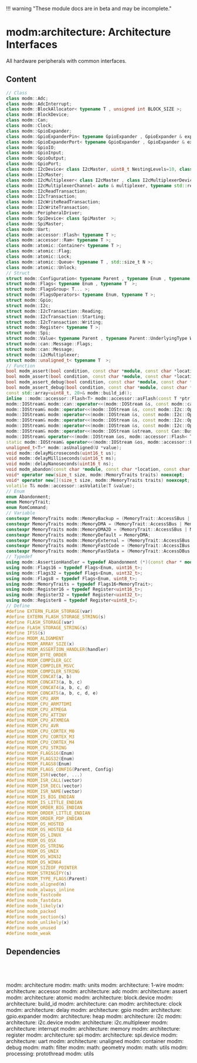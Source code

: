 !!! warning "These module docs are in beta and may be incomplete."

# modm:architecture: Architecture Interfaces

All hardware peripherals with common interfaces.

## Content

```cpp
// Class
class modm::Adc;
class modm::AdcInterrupt;
class modm::BlockAllocator< typename T , unsigned int BLOCK_SIZE >;
class modm::BlockDevice;
class modm::Can;
class modm::Clock;
class modm::GpioExpander;
class modm::GpioExpanderPin< typename GpioExpander , GpioExpander & expander, typename GpioExpander::Pin pin >;
class modm::GpioExpanderPort< typename GpioExpander , GpioExpander & expander, typename GpioExpander::Pin StartPin, uint8_t Width, GpioPort::DataOrder DataOrder=GpioPort::DataOrder::Normal >;
class modm::GpioIO;
class modm::GpioInput;
class modm::GpioOutput;
class modm::GpioPort;
class modm::I2cDevice< class I2cMaster, uint8_t NestingLevels=10, class Transaction=I2cWriteReadTransaction >;
class modm::I2cMaster;
class modm::I2cMultiplexer< class I2cMaster , class I2cMultiplexerDevice  >;
class modm::I2cMultiplexerChannel< auto & multiplexer, typename std::remove_reference_t< decltype(multiplexer)>::Channel channel >;
class modm::I2cReadTransaction;
class modm::I2cTransaction;
class modm::I2cWriteReadTransaction;
class modm::I2cWriteTransaction;
class modm::PeripheralDriver;
class modm::SpiDevice< class SpiMaster  >;
class modm::SpiMaster;
class modm::Uart;
class modm::accessor::Flash< typename T >;
class modm::accessor::Ram< typename T >;
class modm::atomic::Container< typename T >;
class modm::atomic::Flag;
class modm::atomic::Lock;
class modm::atomic::Queue< typename T , std::size_t N >;
class modm::atomic::Unlock;
// Struct
struct modm::Configuration< typename Parent , typename Enum , typename Parent::UnderlyingType Mask, typename Parent::UnderlyingType Position=0 >;
struct modm::Flags< typename Enum , typename T  >;
struct modm::FlagsGroup< T... >;
struct modm::FlagsOperators< typename Enum, typename T >;
struct modm::Gpio;
struct modm::I2c;
struct modm::I2cTransaction::Reading;
struct modm::I2cTransaction::Starting;
struct modm::I2cTransaction::Writing;
struct modm::Register< typename T >;
struct modm::Spi;
struct modm::Value< typename Parent , typename Parent::UnderlyingType Width, typename Parent::UnderlyingType Position=0 >;
struct modm::can::Message::Flags;
struct modm::can::Message;
struct modm::i2cMultiplexer;
struct modm::unaligned_t< typename T  >;
// Function
bool modm_assert(bool condition, const char *module, const char *location, const char *failure);
bool modm_assert(bool condition, const char *module, const char *location, const char *failure, uintptr_t context);
bool modm_assert_debug(bool condition, const char *module, const char *location, const char *failure);
bool modm_assert_debug(bool condition, const char *module, const char *location, const char *failure, uintptr_t context);
const std::array<uint8_t, 20>& modm::build_id();
inline ::modm::accessor::Flash<T> modm::accessor::asFlash(const T *ptr);
modm::IOStream& modm::can::operator<<(modm::IOStream &s, const modm::can::Message m);
modm::IOStream& modm::operator<<(modm::IOStream &s, const modm::I2c::Operation op);
modm::IOStream& modm::operator<<(modm::IOStream &s, const modm::I2c::OperationAfterRead op);
modm::IOStream& modm::operator<<(modm::IOStream &s, const modm::I2c::OperationAfterStart op);
modm::IOStream& modm::operator<<(modm::IOStream &s, const modm::I2c::OperationAfterWrite op);
modm::IOStream& modm::operator<<(modm::IOStream &stream, const Can::BusState state);
modm::IOStream& operator<<(modm::IOStream &os, modm::accessor::Flash< T > ptr);
static modm::IOStream& operator<<(modm::IOStream &os, modm::accessor::Flash< char > ptr);
unaligned_t<T>* modm::asUnaligned(U *value);
void modm::delayMicroseconds(uint16_t us);
void modm::delayMilliseconds(uint16_t ms);
void modm::delayNanoseconds(uint16_t ns);
void modm_abandon(const char *module, const char *location, const char *failure, uintptr_t context) modm_weak;
void* operator new(size_t size, modm::MemoryTraits traits) noexcept;
void* operator new[](size_t size, modm::MemoryTraits traits) noexcept;
volatile T& modm::accessor::asVolatile(T &value);
// Enum
enum Abandonment;
enum MemoryTrait;
enum RomCommand;
// Variable
constexpr MemoryTraits modm::MemoryBackup = (MemoryTrait::AccessSBus | MemoryTrait::TypeNonVolatile);
constexpr MemoryTraits modm::MemoryDMA = (MemoryTrait::AccessSBus | MemoryTrait::AccessDMA);
constexpr MemoryTraits modm::MemoryDMA2D = (MemoryTrait::AccessSBus | MemoryTrait::AccessDMA2D);
constexpr MemoryTraits modm::MemoryDefault = MemoryDMA;
constexpr MemoryTraits modm::MemoryExternal = (MemoryTrait::AccessSBus | MemoryTrait::TypeExternal);
constexpr MemoryTraits modm::MemoryFastCode = (MemoryTrait::AccessIBus | MemoryTrait::TypeCoreCoupled);
constexpr MemoryTraits modm::MemoryFastData = (MemoryTrait::AccessDBus | MemoryTrait::TypeCoreCoupled);
// Typedef
using modm::AssertionHandler = typedef Abandonment (*)(const char * module, const char * location, const char * failure, uintptr_t context);
using modm::Flags16 = typedef Flags<Enum, uint16_t>;
using modm::Flags32 = typedef Flags<Enum, uint32_t>;
using modm::Flags8 = typedef Flags<Enum, uint8_t>;
using modm::MemoryTraits = typedef Flags16<MemoryTrait>;
using modm::Register16 = typedef Register<uint16_t>;
using modm::Register32 = typedef Register<uint32_t>;
using modm::Register8 = typedef Register<uint8_t>;
// Define
#define EXTERN_FLASH_STORAGE(var)
#define EXTERN_FLASH_STORAGE_STRING(s)
#define FLASH_STORAGE(var)
#define FLASH_STORAGE_STRING(s)
#define IFSS(s)
#define MODM_ALIGNMENT
#define MODM_ARRAY_SIZE(x)
#define MODM_ASSERTION_HANDLER(handler)
#define MODM_BYTE_ORDER
#define MODM_COMPILER_GCC
#define MODM_COMPILER_MSVC
#define MODM_COMPILER_STRING
#define MODM_CONCAT(a, b)
#define MODM_CONCAT3(a, b, c)
#define MODM_CONCAT4(a, b, c, d)
#define MODM_CONCAT5(a, b, c, d, e)
#define MODM_CPU_ARM
#define MODM_CPU_ARM7TDMI
#define MODM_CPU_ATMEGA
#define MODM_CPU_ATTINY
#define MODM_CPU_ATXMEGA
#define MODM_CPU_AVR
#define MODM_CPU_CORTEX_M0
#define MODM_CPU_CORTEX_M3
#define MODM_CPU_CORTEX_M4
#define MODM_CPU_STRING
#define MODM_FLAGS16(Enum)
#define MODM_FLAGS32(Enum)
#define MODM_FLAGS8(Enum)
#define MODM_FLAGS_CONFIG(Parent, Config)
#define MODM_ISR(vector, ...)
#define MODM_ISR_CALL(vector)
#define MODM_ISR_DECL(vector)
#define MODM_ISR_NAME(vector)
#define MODM_IS_BIG_ENDIAN
#define MODM_IS_LITTLE_ENDIAN
#define MODM_ORDER_BIG_ENDIAN
#define MODM_ORDER_LITTLE_ENDIAN
#define MODM_ORDER_PDP_ENDIAN
#define MODM_OS_HOSTED
#define MODM_OS_HOSTED_64
#define MODM_OS_LINUX
#define MODM_OS_OSX
#define MODM_OS_STRING
#define MODM_OS_UNIX
#define MODM_OS_WIN32
#define MODM_OS_WIN64
#define MODM_SIZEOF_POINTER
#define MODM_STRINGIFY(s)
#define MODM_TYPE_FLAGS(Parent)
#define modm_aligned(n)
#define modm_always_inline
#define modm_fastcode
#define modm_fastdata
#define modm_likely(x)
#define modm_packed
#define modm_section(s)
#define modm_unlikely(x)
#define modm_unused
#define modm_weak
```
## Dependencies

<?xml version="1.0" encoding="UTF-8" standalone="no"?>
<!DOCTYPE svg PUBLIC "-//W3C//DTD SVG 1.1//EN"
 "http://www.w3.org/Graphics/SVG/1.1/DTD/svg11.dtd">
<!-- Generated by graphviz version 2.40.1 (20161225.0304)
 -->
<!-- Title: modm:architecture Pages: 1 -->
<svg width="2929pt" height="224pt"
 viewBox="0.00 0.00 2929.00 224.00" xmlns="http://www.w3.org/2000/svg" xmlns:xlink="http://www.w3.org/1999/xlink">
<g id="graph0" class="graph" transform="scale(1 1) rotate(0) translate(4 220)">
<title>modm:architecture</title>
<polygon fill="#ffffff" stroke="transparent" points="-4,4 -4,-220 2925,-220 2925,4 -4,4"/>
<!-- modm_architecture -->
<g id="node1" class="node">
<title>modm_architecture</title>
<polygon fill="#d3d3d3" stroke="#000000" stroke-width="2" points="1577,-127 1497,-127 1497,-89 1577,-89 1577,-127"/>
<text text-anchor="middle" x="1537" y="-111.8" font-family="Times,serif" font-size="14.00" fill="#000000">modm:</text>
<text text-anchor="middle" x="1537" y="-96.8" font-family="Times,serif" font-size="14.00" fill="#000000">architecture</text>
</g>
<!-- modm_math_units -->
<g id="node2" class="node">
<title>modm_math_units</title>
<g id="a_node2"><a xlink:href="../modm-math-units" xlink:title="modm:&#10;math:&#10;units">
<polygon fill="#d3d3d3" stroke="#000000" points="1565,-216 1509,-216 1509,-163 1565,-163 1565,-216"/>
<text text-anchor="middle" x="1537" y="-200.8" font-family="Times,serif" font-size="14.00" fill="#000000">modm:</text>
<text text-anchor="middle" x="1537" y="-185.8" font-family="Times,serif" font-size="14.00" fill="#000000">math:</text>
<text text-anchor="middle" x="1537" y="-170.8" font-family="Times,serif" font-size="14.00" fill="#000000">units</text>
</a>
</g>
</g>
<!-- modm_architecture&#45;&gt;modm_math_units -->
<g id="edge1" class="edge">
<title>modm_architecture&#45;&gt;modm_math_units</title>
<path fill="none" stroke="#000000" d="M1531.1601,-127.3144C1530.4434,-134.9606 1530.15,-144.0143 1530.2799,-152.8129"/>
<polygon fill="#000000" stroke="#000000" points="1526.7859,-153.0508 1530.6269,-162.9249 1533.7818,-152.8107 1526.7859,-153.0508"/>
</g>
<!-- modm_math_units&#45;&gt;modm_architecture -->
<g id="edge29" class="edge">
<title>modm_math_units&#45;&gt;modm_architecture</title>
<path fill="none" stroke="#000000" d="M1543.3731,-162.9249C1543.8243,-154.762 1543.8704,-145.7322 1543.5114,-137.3922"/>
<polygon fill="#000000" stroke="#000000" points="1546.997,-137.0595 1542.8399,-127.3144 1540.0125,-137.5249 1546.997,-137.0595"/>
</g>
<!-- modm_architecture_1_wire -->
<g id="node3" class="node">
<title>modm_architecture_1_wire</title>
<g id="a_node3"><a xlink:href="../modm-architecture-1-wire" xlink:title="modm:&#10;architecture:&#10;1&#45;wire">
<polygon fill="#d3d3d3" stroke="#000000" points="84,-53 0,-53 0,0 84,0 84,-53"/>
<text text-anchor="middle" x="42" y="-37.8" font-family="Times,serif" font-size="14.00" fill="#000000">modm:</text>
<text text-anchor="middle" x="42" y="-22.8" font-family="Times,serif" font-size="14.00" fill="#000000">architecture:</text>
<text text-anchor="middle" x="42" y="-7.8" font-family="Times,serif" font-size="14.00" fill="#000000">1&#45;wire</text>
</a>
</g>
</g>
<!-- modm_architecture_1_wire&#45;&gt;modm_architecture -->
<g id="edge2" class="edge">
<title>modm_architecture_1_wire&#45;&gt;modm_architecture</title>
<path fill="none" stroke="#000000" d="M84.0077,-50.0949C86.9957,-51.2207 90.0097,-52.2089 93,-53 229.8155,-89.1968 1247.3102,-104.3142 1486.6799,-107.3903"/>
<polygon fill="#000000" stroke="#000000" points="1486.7903,-110.8919 1496.8341,-107.5195 1486.8794,-103.8924 1486.7903,-110.8919"/>
</g>
<!-- modm_architecture_accessor -->
<g id="node4" class="node">
<title>modm_architecture_accessor</title>
<g id="a_node4"><a xlink:href="../modm-architecture-accessor" xlink:title="modm:&#10;architecture:&#10;accessor">
<polygon fill="#d3d3d3" stroke="#000000" points="186,-53 102,-53 102,0 186,0 186,-53"/>
<text text-anchor="middle" x="144" y="-37.8" font-family="Times,serif" font-size="14.00" fill="#000000">modm:</text>
<text text-anchor="middle" x="144" y="-22.8" font-family="Times,serif" font-size="14.00" fill="#000000">architecture:</text>
<text text-anchor="middle" x="144" y="-7.8" font-family="Times,serif" font-size="14.00" fill="#000000">accessor</text>
</a>
</g>
</g>
<!-- modm_architecture_accessor&#45;&gt;modm_architecture -->
<g id="edge3" class="edge">
<title>modm_architecture_accessor&#45;&gt;modm_architecture</title>
<path fill="none" stroke="#000000" d="M186.0104,-50.0849C188.9977,-51.2131 192.0108,-52.2045 195,-53 321.4992,-86.6631 1258.5922,-103.5874 1486.9381,-107.2378"/>
<polygon fill="#000000" stroke="#000000" points="1486.9046,-110.7376 1496.9589,-107.3967 1487.0157,-103.7385 1486.9046,-110.7376"/>
</g>
<!-- modm_architecture_adc -->
<g id="node5" class="node">
<title>modm_architecture_adc</title>
<g id="a_node5"><a xlink:href="../modm-architecture-adc" xlink:title="modm:&#10;architecture:&#10;adc">
<polygon fill="#d3d3d3" stroke="#000000" points="288,-53 204,-53 204,0 288,0 288,-53"/>
<text text-anchor="middle" x="246" y="-37.8" font-family="Times,serif" font-size="14.00" fill="#000000">modm:</text>
<text text-anchor="middle" x="246" y="-22.8" font-family="Times,serif" font-size="14.00" fill="#000000">architecture:</text>
<text text-anchor="middle" x="246" y="-7.8" font-family="Times,serif" font-size="14.00" fill="#000000">adc</text>
</a>
</g>
</g>
<!-- modm_architecture_adc&#45;&gt;modm_architecture -->
<g id="edge4" class="edge">
<title>modm_architecture_adc&#45;&gt;modm_architecture</title>
<path fill="none" stroke="#000000" d="M288.0135,-50.0733C291.0001,-51.2043 294.0122,-52.1995 297,-53 413.0929,-84.1031 1268.5732,-102.7657 1486.5651,-107.0492"/>
<polygon fill="#000000" stroke="#000000" points="1486.69,-110.5522 1496.7564,-107.2481 1486.8266,-103.5536 1486.69,-110.5522"/>
</g>
<!-- modm_architecture_assert -->
<g id="node6" class="node">
<title>modm_architecture_assert</title>
<g id="a_node6"><a xlink:href="../modm-architecture-assert" xlink:title="modm:&#10;architecture:&#10;assert">
<polygon fill="#d3d3d3" stroke="#000000" points="390,-53 306,-53 306,0 390,0 390,-53"/>
<text text-anchor="middle" x="348" y="-37.8" font-family="Times,serif" font-size="14.00" fill="#000000">modm:</text>
<text text-anchor="middle" x="348" y="-22.8" font-family="Times,serif" font-size="14.00" fill="#000000">architecture:</text>
<text text-anchor="middle" x="348" y="-7.8" font-family="Times,serif" font-size="14.00" fill="#000000">assert</text>
</a>
</g>
</g>
<!-- modm_architecture_assert&#45;&gt;modm_architecture -->
<g id="edge5" class="edge">
<title>modm_architecture_assert&#45;&gt;modm_architecture</title>
<path fill="none" stroke="#000000" d="M390.0172,-50.0595C393.0029,-51.1939 396.0138,-52.1936 399,-53 504.8138,-81.5743 1280.4661,-101.8981 1486.7369,-106.8382"/>
<polygon fill="#000000" stroke="#000000" points="1486.8928,-110.3428 1496.9733,-107.0819 1487.0595,-103.3448 1486.8928,-110.3428"/>
</g>
<!-- modm_architecture_atomic -->
<g id="node7" class="node">
<title>modm_architecture_atomic</title>
<g id="a_node7"><a xlink:href="../modm-architecture-atomic" xlink:title="modm:&#10;architecture:&#10;atomic">
<polygon fill="#d3d3d3" stroke="#000000" points="492,-53 408,-53 408,0 492,0 492,-53"/>
<text text-anchor="middle" x="450" y="-37.8" font-family="Times,serif" font-size="14.00" fill="#000000">modm:</text>
<text text-anchor="middle" x="450" y="-22.8" font-family="Times,serif" font-size="14.00" fill="#000000">architecture:</text>
<text text-anchor="middle" x="450" y="-7.8" font-family="Times,serif" font-size="14.00" fill="#000000">atomic</text>
</a>
</g>
</g>
<!-- modm_architecture_atomic&#45;&gt;modm_architecture -->
<g id="edge6" class="edge">
<title>modm_architecture_atomic&#45;&gt;modm_architecture</title>
<path fill="none" stroke="#000000" d="M492.0216,-50.0431C495.0063,-51.1814 498.0157,-52.1865 501,-53 596.5019,-79.0329 1291.9195,-100.9125 1486.5207,-106.5755"/>
<polygon fill="#000000" stroke="#000000" points="1486.6494,-110.0806 1496.7466,-106.8715 1486.8521,-103.0835 1486.6494,-110.0806"/>
</g>
<!-- modm_architecture_block_device -->
<g id="node8" class="node">
<title>modm_architecture_block_device</title>
<g id="a_node8"><a xlink:href="../modm-architecture-block-device" xlink:title="modm:&#10;architecture:&#10;block.device">
<polygon fill="#d3d3d3" stroke="#000000" points="596,-53 510,-53 510,0 596,0 596,-53"/>
<text text-anchor="middle" x="553" y="-37.8" font-family="Times,serif" font-size="14.00" fill="#000000">modm:</text>
<text text-anchor="middle" x="553" y="-22.8" font-family="Times,serif" font-size="14.00" fill="#000000">architecture:</text>
<text text-anchor="middle" x="553" y="-7.8" font-family="Times,serif" font-size="14.00" fill="#000000">block.device</text>
</a>
</g>
</g>
<!-- modm_architecture_block_device&#45;&gt;modm_architecture -->
<g id="edge7" class="edge">
<title>modm_architecture_block_device&#45;&gt;modm_architecture</title>
<path fill="none" stroke="#000000" d="M596.1662,-50.1312C599.1064,-51.2297 602.0665,-52.2035 605,-53 773.4415,-98.7351 1318.0861,-106.4445 1486.7422,-107.7396"/>
<polygon fill="#000000" stroke="#000000" points="1486.8092,-111.2401 1496.8344,-107.8128 1486.86,-104.2403 1486.8092,-111.2401"/>
</g>
<!-- modm_architecture_build_id -->
<g id="node9" class="node">
<title>modm_architecture_build_id</title>
<g id="a_node9"><a xlink:href="../modm-architecture-build-id" xlink:title="modm:&#10;architecture:&#10;build_id">
<polygon fill="#d3d3d3" stroke="#000000" points="698,-53 614,-53 614,0 698,0 698,-53"/>
<text text-anchor="middle" x="656" y="-37.8" font-family="Times,serif" font-size="14.00" fill="#000000">modm:</text>
<text text-anchor="middle" x="656" y="-22.8" font-family="Times,serif" font-size="14.00" fill="#000000">architecture:</text>
<text text-anchor="middle" x="656" y="-7.8" font-family="Times,serif" font-size="14.00" fill="#000000">build_id</text>
</a>
</g>
</g>
<!-- modm_architecture_build_id&#45;&gt;modm_architecture -->
<g id="edge8" class="edge">
<title>modm_architecture_build_id&#45;&gt;modm_architecture</title>
<path fill="none" stroke="#000000" d="M698.0341,-49.9978C701.0158,-51.147 704.0211,-52.1669 707,-53 854.8493,-94.3469 1329.6256,-104.952 1486.3033,-107.359"/>
<polygon fill="#000000" stroke="#000000" points="1486.5405,-110.8628 1496.5916,-107.5122 1486.6448,-103.8636 1486.5405,-110.8628"/>
</g>
<!-- modm_architecture_can -->
<g id="node10" class="node">
<title>modm_architecture_can</title>
<g id="a_node10"><a xlink:href="../modm-architecture-can" xlink:title="modm:&#10;architecture:&#10;can">
<polygon fill="#d3d3d3" stroke="#000000" points="800,-53 716,-53 716,0 800,0 800,-53"/>
<text text-anchor="middle" x="758" y="-37.8" font-family="Times,serif" font-size="14.00" fill="#000000">modm:</text>
<text text-anchor="middle" x="758" y="-22.8" font-family="Times,serif" font-size="14.00" fill="#000000">architecture:</text>
<text text-anchor="middle" x="758" y="-7.8" font-family="Times,serif" font-size="14.00" fill="#000000">can</text>
</a>
</g>
</g>
<!-- modm_architecture_can&#45;&gt;modm_architecture -->
<g id="edge9" class="edge">
<title>modm_architecture_can&#45;&gt;modm_architecture</title>
<path fill="none" stroke="#000000" d="M800.0431,-49.9659C803.0226,-51.1229 806.025,-52.1532 809,-53 936.7016,-89.3493 1342.9679,-103.0397 1486.3223,-106.8134"/>
<polygon fill="#000000" stroke="#000000" points="1486.4952,-110.319 1496.5822,-107.0783 1486.6759,-103.3213 1486.4952,-110.319"/>
</g>
<!-- modm_architecture_clock -->
<g id="node11" class="node">
<title>modm_architecture_clock</title>
<g id="a_node11"><a xlink:href="../modm-architecture-clock" xlink:title="modm:&#10;architecture:&#10;clock">
<polygon fill="#d3d3d3" stroke="#000000" points="902,-53 818,-53 818,0 902,0 902,-53"/>
<text text-anchor="middle" x="860" y="-37.8" font-family="Times,serif" font-size="14.00" fill="#000000">modm:</text>
<text text-anchor="middle" x="860" y="-22.8" font-family="Times,serif" font-size="14.00" fill="#000000">architecture:</text>
<text text-anchor="middle" x="860" y="-7.8" font-family="Times,serif" font-size="14.00" fill="#000000">clock</text>
</a>
</g>
</g>
<!-- modm_architecture_clock&#45;&gt;modm_architecture -->
<g id="edge10" class="edge">
<title>modm_architecture_clock&#45;&gt;modm_architecture</title>
<path fill="none" stroke="#000000" d="M902.0553,-49.9238C905.0318,-51.0909 908.0302,-52.135 911,-53 1018.7407,-84.3809 1357.5596,-100.8435 1486.5037,-106.0999"/>
<polygon fill="#000000" stroke="#000000" points="1486.7385,-109.6121 1496.8711,-106.5167 1487.0198,-102.6177 1486.7385,-109.6121"/>
</g>
<!-- modm_architecture_delay -->
<g id="node12" class="node">
<title>modm_architecture_delay</title>
<g id="a_node12"><a xlink:href="../modm-architecture-delay" xlink:title="modm:&#10;architecture:&#10;delay">
<polygon fill="#d3d3d3" stroke="#000000" points="1004,-53 920,-53 920,0 1004,0 1004,-53"/>
<text text-anchor="middle" x="962" y="-37.8" font-family="Times,serif" font-size="14.00" fill="#000000">modm:</text>
<text text-anchor="middle" x="962" y="-22.8" font-family="Times,serif" font-size="14.00" fill="#000000">architecture:</text>
<text text-anchor="middle" x="962" y="-7.8" font-family="Times,serif" font-size="14.00" fill="#000000">delay</text>
</a>
</g>
</g>
<!-- modm_architecture_delay&#45;&gt;modm_architecture -->
<g id="edge11" class="edge">
<title>modm_architecture_delay&#45;&gt;modm_architecture</title>
<path fill="none" stroke="#000000" d="M1004.0725,-49.8655C1007.0449,-51.0467 1010.0376,-52.1099 1013,-53 1100.924,-79.4192 1373.1371,-98.223 1486.5728,-105.1106"/>
<polygon fill="#000000" stroke="#000000" points="1486.53,-108.6143 1496.722,-105.7207 1486.9501,-101.6269 1486.53,-108.6143"/>
</g>
<!-- modm_architecture_gpio -->
<g id="node13" class="node">
<title>modm_architecture_gpio</title>
<g id="a_node13"><a xlink:href="../modm-architecture-gpio" xlink:title="modm:&#10;architecture:&#10;gpio">
<polygon fill="#d3d3d3" stroke="#000000" points="1106,-53 1022,-53 1022,0 1106,0 1106,-53"/>
<text text-anchor="middle" x="1064" y="-37.8" font-family="Times,serif" font-size="14.00" fill="#000000">modm:</text>
<text text-anchor="middle" x="1064" y="-22.8" font-family="Times,serif" font-size="14.00" fill="#000000">architecture:</text>
<text text-anchor="middle" x="1064" y="-7.8" font-family="Times,serif" font-size="14.00" fill="#000000">gpio</text>
</a>
</g>
</g>
<!-- modm_architecture_gpio&#45;&gt;modm_architecture -->
<g id="edge12" class="edge">
<title>modm_architecture_gpio&#45;&gt;modm_architecture</title>
<path fill="none" stroke="#000000" d="M1106.0988,-49.7798C1109.0648,-50.9817 1112.049,-52.0729 1115,-53 1183.3487,-74.4731 1390.3221,-94.976 1486.6646,-103.6555"/>
<polygon fill="#000000" stroke="#000000" points="1486.4712,-107.152 1496.7432,-104.5566 1487.0947,-100.1799 1486.4712,-107.152"/>
</g>
<!-- modm_architecture_gpio_expander -->
<g id="node14" class="node">
<title>modm_architecture_gpio_expander</title>
<g id="a_node14"><a xlink:href="../modm-architecture-gpio-expander" xlink:title="modm:&#10;architecture:&#10;gpio.expander">
<polygon fill="#d3d3d3" stroke="#000000" points="1218,-53 1124,-53 1124,0 1218,0 1218,-53"/>
<text text-anchor="middle" x="1171" y="-37.8" font-family="Times,serif" font-size="14.00" fill="#000000">modm:</text>
<text text-anchor="middle" x="1171" y="-22.8" font-family="Times,serif" font-size="14.00" fill="#000000">architecture:</text>
<text text-anchor="middle" x="1171" y="-7.8" font-family="Times,serif" font-size="14.00" fill="#000000">gpio.expander</text>
</a>
</g>
</g>
<!-- modm_architecture_gpio_expander&#45;&gt;modm_architecture -->
<g id="edge13" class="edge">
<title>modm_architecture_gpio_expander&#45;&gt;modm_architecture</title>
<path fill="none" stroke="#000000" d="M1218.3091,-49.9403C1221.2193,-51.0527 1224.1308,-52.0847 1227,-53 1315.8543,-81.3441 1423.9793,-96.3381 1486.213,-103.1863"/>
<polygon fill="#000000" stroke="#000000" points="1486.2242,-106.7075 1496.5405,-104.2941 1486.9708,-99.7474 1486.2242,-106.7075"/>
</g>
<!-- modm_architecture_heap -->
<g id="node15" class="node">
<title>modm_architecture_heap</title>
<g id="a_node15"><a xlink:href="../modm-architecture-heap" xlink:title="modm:&#10;architecture:&#10;heap">
<polygon fill="#d3d3d3" stroke="#000000" points="1320,-53 1236,-53 1236,0 1320,0 1320,-53"/>
<text text-anchor="middle" x="1278" y="-37.8" font-family="Times,serif" font-size="14.00" fill="#000000">modm:</text>
<text text-anchor="middle" x="1278" y="-22.8" font-family="Times,serif" font-size="14.00" fill="#000000">architecture:</text>
<text text-anchor="middle" x="1278" y="-7.8" font-family="Times,serif" font-size="14.00" fill="#000000">heap</text>
</a>
</g>
</g>
<!-- modm_architecture_heap&#45;&gt;modm_architecture -->
<g id="edge14" class="edge">
<title>modm_architecture_heap&#45;&gt;modm_architecture</title>
<path fill="none" stroke="#000000" d="M1320.2514,-49.3438C1323.1806,-50.651 1326.1148,-51.8847 1329,-53 1381.4129,-73.2603 1444.0547,-88.702 1486.8031,-97.9919"/>
<polygon fill="#000000" stroke="#000000" points="1486.1742,-101.4365 1496.6853,-100.1069 1487.6392,-94.5915 1486.1742,-101.4365"/>
</g>
<!-- modm_architecture_i2c -->
<g id="node16" class="node">
<title>modm_architecture_i2c</title>
<g id="a_node16"><a xlink:href="../modm-architecture-i2c" xlink:title="modm:&#10;architecture:&#10;i2c">
<polygon fill="#d3d3d3" stroke="#000000" points="1422,-53 1338,-53 1338,0 1422,0 1422,-53"/>
<text text-anchor="middle" x="1380" y="-37.8" font-family="Times,serif" font-size="14.00" fill="#000000">modm:</text>
<text text-anchor="middle" x="1380" y="-22.8" font-family="Times,serif" font-size="14.00" fill="#000000">architecture:</text>
<text text-anchor="middle" x="1380" y="-7.8" font-family="Times,serif" font-size="14.00" fill="#000000">i2c</text>
</a>
</g>
</g>
<!-- modm_architecture_i2c&#45;&gt;modm_architecture -->
<g id="edge15" class="edge">
<title>modm_architecture_i2c&#45;&gt;modm_architecture</title>
<path fill="none" stroke="#000000" d="M1422.0237,-48.3383C1425.0613,-49.9161 1428.0777,-51.4826 1431,-53 1450.7656,-63.2631 1472.6076,-74.5973 1491.303,-84.2967"/>
<polygon fill="#000000" stroke="#000000" points="1489.7168,-87.4167 1500.2051,-88.915 1492.9403,-81.2031 1489.7168,-87.4167"/>
</g>
<!-- modm_architecture_i2c_device -->
<g id="node17" class="node">
<title>modm_architecture_i2c_device</title>
<g id="a_node17"><a xlink:href="../modm-architecture-i2c-device" xlink:title="modm:&#10;architecture:&#10;i2c.device">
<polygon fill="#d3d3d3" stroke="#000000" points="1524,-53 1440,-53 1440,0 1524,0 1524,-53"/>
<text text-anchor="middle" x="1482" y="-37.8" font-family="Times,serif" font-size="14.00" fill="#000000">modm:</text>
<text text-anchor="middle" x="1482" y="-22.8" font-family="Times,serif" font-size="14.00" fill="#000000">architecture:</text>
<text text-anchor="middle" x="1482" y="-7.8" font-family="Times,serif" font-size="14.00" fill="#000000">i2c.device</text>
</a>
</g>
</g>
<!-- modm_architecture_i2c_device&#45;&gt;modm_architecture -->
<g id="edge16" class="edge">
<title>modm_architecture_i2c_device&#45;&gt;modm_architecture</title>
<path fill="none" stroke="#000000" d="M1500.0091,-53.1861C1505.8832,-61.8906 1512.4159,-71.5708 1518.3369,-80.3447"/>
<polygon fill="#000000" stroke="#000000" points="1515.5121,-82.4157 1524.0071,-88.7469 1521.3144,-78.5 1515.5121,-82.4157"/>
</g>
<!-- modm_architecture_i2c_multiplexer -->
<g id="node18" class="node">
<title>modm_architecture_i2c_multiplexer</title>
<g id="a_node18"><a xlink:href="../modm-architecture-i2c-multiplexer" xlink:title="modm:&#10;architecture:&#10;i2c.multiplexer">
<polygon fill="#d3d3d3" stroke="#000000" points="1642,-53 1542,-53 1542,0 1642,0 1642,-53"/>
<text text-anchor="middle" x="1592" y="-37.8" font-family="Times,serif" font-size="14.00" fill="#000000">modm:</text>
<text text-anchor="middle" x="1592" y="-22.8" font-family="Times,serif" font-size="14.00" fill="#000000">architecture:</text>
<text text-anchor="middle" x="1592" y="-7.8" font-family="Times,serif" font-size="14.00" fill="#000000">i2c.multiplexer</text>
</a>
</g>
</g>
<!-- modm_architecture_i2c_multiplexer&#45;&gt;modm_architecture -->
<g id="edge17" class="edge">
<title>modm_architecture_i2c_multiplexer&#45;&gt;modm_architecture</title>
<path fill="none" stroke="#000000" d="M1573.9909,-53.1861C1568.1168,-61.8906 1561.5841,-71.5708 1555.6631,-80.3447"/>
<polygon fill="#000000" stroke="#000000" points="1552.6856,-78.5 1549.9929,-88.7469 1558.4879,-82.4157 1552.6856,-78.5"/>
</g>
<!-- modm_architecture_interrupt -->
<g id="node19" class="node">
<title>modm_architecture_interrupt</title>
<g id="a_node19"><a xlink:href="../modm-architecture-interrupt" xlink:title="modm:&#10;architecture:&#10;interrupt">
<polygon fill="#d3d3d3" stroke="#000000" points="1744,-53 1660,-53 1660,0 1744,0 1744,-53"/>
<text text-anchor="middle" x="1702" y="-37.8" font-family="Times,serif" font-size="14.00" fill="#000000">modm:</text>
<text text-anchor="middle" x="1702" y="-22.8" font-family="Times,serif" font-size="14.00" fill="#000000">architecture:</text>
<text text-anchor="middle" x="1702" y="-7.8" font-family="Times,serif" font-size="14.00" fill="#000000">interrupt</text>
</a>
</g>
</g>
<!-- modm_architecture_interrupt&#45;&gt;modm_architecture -->
<g id="edge18" class="edge">
<title>modm_architecture_interrupt&#45;&gt;modm_architecture</title>
<path fill="none" stroke="#000000" d="M1659.7487,-48.5768C1656.7929,-50.0835 1653.8549,-51.57 1651,-53 1629.9677,-63.5349 1606.5918,-74.8763 1586.5098,-84.5076"/>
<polygon fill="#000000" stroke="#000000" points="1584.7478,-81.4706 1577.2388,-88.9448 1587.7699,-87.7846 1584.7478,-81.4706"/>
</g>
<!-- modm_architecture_memory -->
<g id="node20" class="node">
<title>modm_architecture_memory</title>
<g id="a_node20"><a xlink:href="../modm-architecture-memory" xlink:title="modm:&#10;architecture:&#10;memory">
<polygon fill="#d3d3d3" stroke="#000000" points="1846,-53 1762,-53 1762,0 1846,0 1846,-53"/>
<text text-anchor="middle" x="1804" y="-37.8" font-family="Times,serif" font-size="14.00" fill="#000000">modm:</text>
<text text-anchor="middle" x="1804" y="-22.8" font-family="Times,serif" font-size="14.00" fill="#000000">architecture:</text>
<text text-anchor="middle" x="1804" y="-7.8" font-family="Times,serif" font-size="14.00" fill="#000000">memory</text>
</a>
</g>
</g>
<!-- modm_architecture_memory&#45;&gt;modm_architecture -->
<g id="edge19" class="edge">
<title>modm_architecture_memory&#45;&gt;modm_architecture</title>
<path fill="none" stroke="#000000" d="M1761.7604,-49.3745C1758.8284,-50.6743 1755.8902,-51.898 1753,-53 1697.8193,-74.0397 1631.6664,-89.5403 1587.2338,-98.6288"/>
<polygon fill="#000000" stroke="#000000" points="1586.3744,-95.2314 1577.2614,-100.6355 1587.7554,-102.0939 1586.3744,-95.2314"/>
</g>
<!-- modm_architecture_register -->
<g id="node21" class="node">
<title>modm_architecture_register</title>
<g id="a_node21"><a xlink:href="../modm-architecture-register" xlink:title="modm:&#10;architecture:&#10;register">
<polygon fill="#d3d3d3" stroke="#000000" points="1948,-53 1864,-53 1864,0 1948,0 1948,-53"/>
<text text-anchor="middle" x="1906" y="-37.8" font-family="Times,serif" font-size="14.00" fill="#000000">modm:</text>
<text text-anchor="middle" x="1906" y="-22.8" font-family="Times,serif" font-size="14.00" fill="#000000">architecture:</text>
<text text-anchor="middle" x="1906" y="-7.8" font-family="Times,serif" font-size="14.00" fill="#000000">register</text>
</a>
</g>
</g>
<!-- modm_architecture_register&#45;&gt;modm_architecture -->
<g id="edge20" class="edge">
<title>modm_architecture_register&#45;&gt;modm_architecture</title>
<path fill="none" stroke="#000000" d="M1863.8549,-49.6378C1860.9001,-50.874 1857.9311,-52.0116 1855,-53 1763.4703,-83.8648 1650.9987,-98.1022 1587.3032,-104.1094"/>
<polygon fill="#000000" stroke="#000000" points="1586.7714,-100.6433 1577.1309,-105.0376 1587.4076,-107.6143 1586.7714,-100.6433"/>
</g>
<!-- modm_architecture_spi -->
<g id="node22" class="node">
<title>modm_architecture_spi</title>
<g id="a_node22"><a xlink:href="../modm-architecture-spi" xlink:title="modm:&#10;architecture:&#10;spi">
<polygon fill="#d3d3d3" stroke="#000000" points="2050,-53 1966,-53 1966,0 2050,0 2050,-53"/>
<text text-anchor="middle" x="2008" y="-37.8" font-family="Times,serif" font-size="14.00" fill="#000000">modm:</text>
<text text-anchor="middle" x="2008" y="-22.8" font-family="Times,serif" font-size="14.00" fill="#000000">architecture:</text>
<text text-anchor="middle" x="2008" y="-7.8" font-family="Times,serif" font-size="14.00" fill="#000000">spi</text>
</a>
</g>
</g>
<!-- modm_architecture_spi&#45;&gt;modm_architecture -->
<g id="edge21" class="edge">
<title>modm_architecture_spi&#45;&gt;modm_architecture</title>
<path fill="none" stroke="#000000" d="M1965.9005,-49.7777C1962.9347,-50.9801 1959.9507,-52.072 1957,-53 1888.9763,-74.3938 1682.9833,-94.9375 1587.0971,-103.6415"/>
<polygon fill="#000000" stroke="#000000" points="1586.7117,-100.1619 1577.0661,-104.5452 1587.3399,-107.1337 1586.7117,-100.1619"/>
</g>
<!-- modm_architecture_spi_device -->
<g id="node23" class="node">
<title>modm_architecture_spi_device</title>
<g id="a_node23"><a xlink:href="../modm-architecture-spi-device" xlink:title="modm:&#10;architecture:&#10;spi.device">
<polygon fill="#d3d3d3" stroke="#000000" points="2152,-53 2068,-53 2068,0 2152,0 2152,-53"/>
<text text-anchor="middle" x="2110" y="-37.8" font-family="Times,serif" font-size="14.00" fill="#000000">modm:</text>
<text text-anchor="middle" x="2110" y="-22.8" font-family="Times,serif" font-size="14.00" fill="#000000">architecture:</text>
<text text-anchor="middle" x="2110" y="-7.8" font-family="Times,serif" font-size="14.00" fill="#000000">spi.device</text>
</a>
</g>
</g>
<!-- modm_architecture_spi_device&#45;&gt;modm_architecture -->
<g id="edge22" class="edge">
<title>modm_architecture_spi_device&#45;&gt;modm_architecture</title>
<path fill="none" stroke="#000000" d="M2067.9271,-49.8642C2064.9548,-51.0457 2061.9622,-52.1093 2059,-53 1971.4132,-79.3369 1700.2382,-98.1875 1587.235,-105.0991"/>
<polygon fill="#000000" stroke="#000000" points="1586.8946,-101.6132 1577.1244,-105.7114 1587.3178,-108.6004 1586.8946,-101.6132"/>
</g>
<!-- modm_architecture_uart -->
<g id="node24" class="node">
<title>modm_architecture_uart</title>
<g id="a_node24"><a xlink:href="../modm-architecture-uart" xlink:title="modm:&#10;architecture:&#10;uart">
<polygon fill="#d3d3d3" stroke="#000000" points="2254,-53 2170,-53 2170,0 2254,0 2254,-53"/>
<text text-anchor="middle" x="2212" y="-37.8" font-family="Times,serif" font-size="14.00" fill="#000000">modm:</text>
<text text-anchor="middle" x="2212" y="-22.8" font-family="Times,serif" font-size="14.00" fill="#000000">architecture:</text>
<text text-anchor="middle" x="2212" y="-7.8" font-family="Times,serif" font-size="14.00" fill="#000000">uart</text>
</a>
</g>
</g>
<!-- modm_architecture_uart&#45;&gt;modm_architecture -->
<g id="edge23" class="edge">
<title>modm_architecture_uart&#45;&gt;modm_architecture</title>
<path fill="none" stroke="#000000" d="M2169.9445,-49.9228C2166.968,-51.0902 2163.9697,-52.1346 2161,-53 2053.6053,-84.2964 1715.8678,-100.8103 1587.3352,-106.0901"/>
<polygon fill="#000000" stroke="#000000" points="1586.8509,-102.6068 1577.0009,-106.5088 1587.1344,-109.601 1586.8509,-102.6068"/>
</g>
<!-- modm_architecture_unaligned -->
<g id="node25" class="node">
<title>modm_architecture_unaligned</title>
<g id="a_node25"><a xlink:href="../modm-architecture-unaligned" xlink:title="modm:&#10;architecture:&#10;unaligned">
<polygon fill="#d3d3d3" stroke="#000000" points="2356,-53 2272,-53 2272,0 2356,0 2356,-53"/>
<text text-anchor="middle" x="2314" y="-37.8" font-family="Times,serif" font-size="14.00" fill="#000000">modm:</text>
<text text-anchor="middle" x="2314" y="-22.8" font-family="Times,serif" font-size="14.00" fill="#000000">architecture:</text>
<text text-anchor="middle" x="2314" y="-7.8" font-family="Times,serif" font-size="14.00" fill="#000000">unaligned</text>
</a>
</g>
</g>
<!-- modm_architecture_unaligned&#45;&gt;modm_architecture -->
<g id="edge24" class="edge">
<title>modm_architecture_unaligned&#45;&gt;modm_architecture</title>
<path fill="none" stroke="#000000" d="M2271.9567,-49.9652C2268.9773,-51.1223 2265.975,-52.1529 2263,-53 2135.651,-89.2632 1730.4997,-103.0084 1587.5386,-106.8049"/>
<polygon fill="#000000" stroke="#000000" points="1587.2123,-103.3121 1577.3069,-107.0714 1587.3947,-110.3098 1587.2123,-103.3121"/>
</g>
<!-- modm_container -->
<g id="node26" class="node">
<title>modm_container</title>
<g id="a_node26"><a xlink:href="../modm-container" xlink:title="modm:&#10;container">
<polygon fill="#d3d3d3" stroke="#000000" points="2441.5,-45.5 2374.5,-45.5 2374.5,-7.5 2441.5,-7.5 2441.5,-45.5"/>
<text text-anchor="middle" x="2408" y="-30.3" font-family="Times,serif" font-size="14.00" fill="#000000">modm:</text>
<text text-anchor="middle" x="2408" y="-15.3" font-family="Times,serif" font-size="14.00" fill="#000000">container</text>
</a>
</g>
</g>
<!-- modm_container&#45;&gt;modm_architecture -->
<g id="edge25" class="edge">
<title>modm_container&#45;&gt;modm_architecture</title>
<path fill="none" stroke="#000000" d="M2381.2108,-45.7127C2376.0413,-48.6235 2370.5129,-51.2382 2365,-53 2291.0715,-76.6255 1754.9266,-99.4474 1587.0893,-106.0788"/>
<polygon fill="#000000" stroke="#000000" points="1586.8939,-102.5837 1577.0392,-106.4739 1587.169,-109.5783 1586.8939,-102.5837"/>
</g>
<!-- modm_debug -->
<g id="node27" class="node">
<title>modm_debug</title>
<g id="a_node27"><a xlink:href="../modm-debug" xlink:title="modm:&#10;debug">
<polygon fill="#d3d3d3" stroke="#000000" points="2516,-45.5 2460,-45.5 2460,-7.5 2516,-7.5 2516,-45.5"/>
<text text-anchor="middle" x="2488" y="-30.3" font-family="Times,serif" font-size="14.00" fill="#000000">modm:</text>
<text text-anchor="middle" x="2488" y="-15.3" font-family="Times,serif" font-size="14.00" fill="#000000">debug</text>
</a>
</g>
</g>
<!-- modm_debug&#45;&gt;modm_architecture -->
<g id="edge26" class="edge">
<title>modm_debug&#45;&gt;modm_architecture</title>
<path fill="none" stroke="#000000" d="M2465.2317,-45.7436C2460.7548,-48.6512 2455.9149,-51.2569 2451,-53 2369.5634,-81.8818 1767.1873,-101.3768 1587.472,-106.5969"/>
<polygon fill="#000000" stroke="#000000" points="1587.1377,-103.105 1577.2427,-106.8918 1587.3395,-110.1021 1587.1377,-103.105"/>
</g>
<!-- modm_math_filter -->
<g id="node28" class="node">
<title>modm_math_filter</title>
<g id="a_node28"><a xlink:href="../modm-math-filter" xlink:title="modm:&#10;math:&#10;filter">
<polygon fill="#d3d3d3" stroke="#000000" points="2590,-53 2534,-53 2534,0 2590,0 2590,-53"/>
<text text-anchor="middle" x="2562" y="-37.8" font-family="Times,serif" font-size="14.00" fill="#000000">modm:</text>
<text text-anchor="middle" x="2562" y="-22.8" font-family="Times,serif" font-size="14.00" fill="#000000">math:</text>
<text text-anchor="middle" x="2562" y="-7.8" font-family="Times,serif" font-size="14.00" fill="#000000">filter</text>
</a>
</g>
</g>
<!-- modm_math_filter&#45;&gt;modm_architecture -->
<g id="edge27" class="edge">
<title>modm_math_filter&#45;&gt;modm_architecture</title>
<path fill="none" stroke="#000000" d="M2533.7945,-49.0193C2530.9339,-50.5816 2527.9811,-51.9503 2525,-53 2436.2887,-84.2377 1776.4008,-102.2783 1587.4291,-106.8422"/>
<polygon fill="#000000" stroke="#000000" points="1587.1366,-103.3481 1577.2233,-107.0866 1587.3043,-110.3461 1587.1366,-103.3481"/>
</g>
<!-- modm_math_geometry -->
<g id="node29" class="node">
<title>modm_math_geometry</title>
<g id="a_node29"><a xlink:href="../modm-math-geometry" xlink:title="modm:&#10;math:&#10;geometry">
<polygon fill="#d3d3d3" stroke="#000000" points="2676,-53 2608,-53 2608,0 2676,0 2676,-53"/>
<text text-anchor="middle" x="2642" y="-37.8" font-family="Times,serif" font-size="14.00" fill="#000000">modm:</text>
<text text-anchor="middle" x="2642" y="-22.8" font-family="Times,serif" font-size="14.00" fill="#000000">math:</text>
<text text-anchor="middle" x="2642" y="-7.8" font-family="Times,serif" font-size="14.00" fill="#000000">geometry</text>
</a>
</g>
</g>
<!-- modm_math_geometry&#45;&gt;modm_architecture -->
<g id="edge28" class="edge">
<title>modm_math_geometry&#45;&gt;modm_architecture</title>
<path fill="none" stroke="#000000" d="M2607.9896,-49.4948C2605.0306,-50.862 2602.014,-52.061 2599,-53 2501.8641,-83.2631 1784.6181,-102.1878 1587.1825,-106.8624"/>
<polygon fill="#000000" stroke="#000000" points="1587.0053,-103.3655 1577.0903,-107.0996 1587.1698,-110.3636 1587.0053,-103.3655"/>
</g>
<!-- modm_math_utils -->
<g id="node30" class="node">
<title>modm_math_utils</title>
<g id="a_node30"><a xlink:href="../modm-math-utils" xlink:title="modm:&#10;math:&#10;utils">
<polygon fill="#d3d3d3" stroke="#000000" points="2750,-53 2694,-53 2694,0 2750,0 2750,-53"/>
<text text-anchor="middle" x="2722" y="-37.8" font-family="Times,serif" font-size="14.00" fill="#000000">modm:</text>
<text text-anchor="middle" x="2722" y="-22.8" font-family="Times,serif" font-size="14.00" fill="#000000">math:</text>
<text text-anchor="middle" x="2722" y="-7.8" font-family="Times,serif" font-size="14.00" fill="#000000">utils</text>
</a>
</g>
</g>
<!-- modm_math_utils&#45;&gt;modm_architecture -->
<g id="edge30" class="edge">
<title>modm_math_utils&#45;&gt;modm_architecture</title>
<path fill="none" stroke="#000000" d="M2693.8031,-49.044C2690.9407,-50.6011 2687.9851,-51.9618 2685,-53 2580.4606,-89.3572 1794.7596,-104.0075 1587.1738,-107.2669"/>
<polygon fill="#000000" stroke="#000000" points="1587.1053,-103.7674 1577.1608,-107.4223 1587.214,-110.7666 1587.1053,-103.7674"/>
</g>
<!-- modm_processing_protothread -->
<g id="node31" class="node">
<title>modm_processing_protothread</title>
<g id="a_node31"><a xlink:href="../modm-processing-protothread" xlink:title="modm:&#10;processing:&#10;protothread">
<polygon fill="#d3d3d3" stroke="#000000" points="2847.5,-53 2768.5,-53 2768.5,0 2847.5,0 2847.5,-53"/>
<text text-anchor="middle" x="2808" y="-37.8" font-family="Times,serif" font-size="14.00" fill="#000000">modm:</text>
<text text-anchor="middle" x="2808" y="-22.8" font-family="Times,serif" font-size="14.00" fill="#000000">processing:</text>
<text text-anchor="middle" x="2808" y="-7.8" font-family="Times,serif" font-size="14.00" fill="#000000">protothread</text>
</a>
</g>
</g>
<!-- modm_processing_protothread&#45;&gt;modm_architecture -->
<g id="edge31" class="edge">
<title>modm_processing_protothread&#45;&gt;modm_architecture</title>
<path fill="none" stroke="#000000" d="M2768.2341,-49.852C2765.1725,-51.0746 2762.0756,-52.1476 2759,-53 2644.9827,-84.6008 1803.4569,-102.8623 1587.4289,-107.0618"/>
<polygon fill="#000000" stroke="#000000" points="1587.255,-103.5644 1577.3244,-107.2568 1587.3901,-110.5631 1587.255,-103.5644"/>
</g>
<!-- modm_utils -->
<g id="node32" class="node">
<title>modm_utils</title>
<g id="a_node32"><a xlink:href="../modm-utils" xlink:title="modm:&#10;utils">
<polygon fill="#d3d3d3" stroke="#000000" points="2921,-45.5 2865,-45.5 2865,-7.5 2921,-7.5 2921,-45.5"/>
<text text-anchor="middle" x="2893" y="-30.3" font-family="Times,serif" font-size="14.00" fill="#000000">modm:</text>
<text text-anchor="middle" x="2893" y="-15.3" font-family="Times,serif" font-size="14.00" fill="#000000">utils</text>
</a>
</g>
</g>
<!-- modm_utils&#45;&gt;modm_architecture -->
<g id="edge32" class="edge">
<title>modm_utils&#45;&gt;modm_architecture</title>
<path fill="none" stroke="#000000" d="M2871.3256,-45.552C2866.8523,-48.5593 2861.9785,-51.2496 2857,-53 2735.7234,-95.6406 1814.5093,-105.7778 1587.4557,-107.6386"/>
<polygon fill="#000000" stroke="#000000" points="1587.1459,-104.1409 1577.1743,-107.721 1587.2021,-111.1406 1587.1459,-104.1409"/>
</g>
</g>
</svg>


